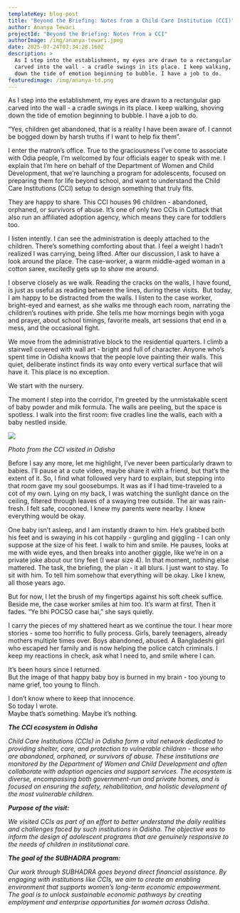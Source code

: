 ```yaml
---
templateKey: blog-post
title: "Beyond the Briefing: Notes from a Child Care Institution (CCI)"
author: Ananya Tewari
projectId: "Beyond the Briefing: Notes from a CCI"
authorImage: /img/ananya-tewari.jpeg
date: 2025-07-24T07:34:28.160Z
description: >
  As I step into the establishment, my eyes are drawn to a rectangular gap
  carved into the wall - a cradle swings in its place. I keep walking, shoving
  down the tide of emotion beginning to bubble. I have a job to do.
featuredimage: /img/ananya-td.png
---
```

As I step into the establishment, my eyes are drawn to a rectangular gap carved into the wall - a cradle swings in its place. I keep walking, shoving down the tide of emotion beginning to bubble. I have a job to do.

“Yes, children get abandoned, that is a reality I have been aware of. I cannot be bogged down by harsh truths if I want to help fix them”.

I enter the matron’s office. True to the graciousness I’ve come to associate with Odia people, I’m welcomed by four officials eager to speak with me. I explain that I’m here on behalf of the Department of Women and Child Development, that we’re launching a program for adolescents, focused on preparing them for life beyond school, and want to understand the Child Care Institutions (CCI) setup to design something that truly fits.

They are happy to share. This CCI houses 96 children - abandoned, orphaned, or survivors of abuse. It’s one of only two CCIs in Cuttack that also run an affiliated adoption agency, which means they care for toddlers too.

I listen intently. I can see the administration is deeply attached to the children. There’s something comforting about that. I feel a weight I hadn’t realized I was carrying, being lifted. After our discussion, I ask to have a look around the place. The case-worker, a warm middle-aged woman in a cotton saree, excitedly gets up to show me around.

I observe closely as we walk. Reading the cracks on the walls, I have found, is just as useful as reading between the lines, during these visits.  But today, I am happy to be distracted from the walls. I listen to the case worker, bright-eyed and earnest, as she walks me through each room, narrating the children’s routines with pride. She tells me how mornings begin with yoga and prayer, about school timings, favorite meals, art sessions that end in a mess, and the occasional fight.

We move from the administrative block to the residential quarters. I climb a stairwell covered with wall art - bright and full of character. Anyone who’s spent time in Odisha knows that the people love painting their walls. This quiet, deliberate instinct finds its way onto every vertical surface that will have it. This place is no exception.

We start with the nursery.

The moment I step into the corridor, I’m greeted by the unmistakable scent of baby powder and milk formula. The walls are peeling, but the space is spotless. I walk into the first room: five cradles line the walls, each with a baby nestled inside.

![](/img/screenshot-2025-07-24-at-1.25.03 pm.png)

*Photo from the CCI visited in Odisha*

Before I say any more, let me highlight, I’ve never been particularly drawn to babies. I’ll pause at a cute video, maybe share it with a friend, but that’s the extent of it. So, I find what followed very hard to explain, but stepping into that room gave my soul goosebumps. It was as if I had time-traveled to a cot of my own. Lying on my back, I was watching the sunlight dance on the ceiling, filtered through leaves of a swaying tree outside. The air was rain-fresh. I felt safe, cocooned. I knew my parents were nearby. I knew everything would be okay.

One baby isn’t asleep, and I am instantly drawn to him. He’s grabbed both his feet and is swaying in his cot happily - gurgling and giggling - I can only suppose at the size of his feet. I walk to him and smile. He pauses, looks at me with wide eyes, and then breaks into another giggle, like we’re in on a private joke about our tiny feet (I wear size 4). In that moment, nothing else mattered. The task, the briefing, the plan - it all blurs. I just want to stay. To sit with him. To tell him somehow that everything will be okay. Like I knew, all those years ago.

But for now, I let the brush of my fingertips against his soft cheek suffice. Beside me, the case worker smiles at him too. It’s warm at first. Then it fades. “Ye bhi POCSO case hai,” she says quietly.

I carry the pieces of my shattered heart as we continue the tour. I hear more stories - some too horrific to fully process. Girls, barely teenagers, already mothers multiple times over. Boys abandoned, abused. A Bangladeshi girl who escaped her family and is now helping the police catch criminals. I keep my reactions in check, ask what I need to, and smile where I can.

It’s been hours since I returned.\
But the image of that happy baby boy is burned in my brain - too young to name grief, too young to flinch.

I don’t know where to keep that innocence.\
So today I wrote.\
Maybe that’s something. Maybe it’s nothing.

***The CCI ecosystem in Odisha***

*Child Care Institutions (CCIs) in Odisha form a vital network dedicated to providing shelter, care, and protection to vulnerable children - those who are abandoned, orphaned, or survivors of abuse. These institutions are monitored by the Department of Women and Child Development and often collaborate with adoption agencies and support services. The ecosystem is diverse, encompassing both government-run and private homes, and is focused on ensuring the safety, rehabilitation, and holistic development of the most vulnerable children.*

***Purpose of the visit:***

*We visited CCIs as part of an effort to better understand the daily realities and challenges faced by such institutions in Odisha. The objective was to inform the design of adolescent programs that are genuinely responsive to the needs of children in institutional care.*

***The goal of the SUBHADRA program:***

*Our work through SUBHADRA goes beyond direct financial assistance. By engaging with institutions like CCIs, we aim to create an enabling environment that supports women’s long-term economic empowerment. The goal is to unlock sustainable economic pathways by creating employment and enterprise opportunities for women across Odisha.*